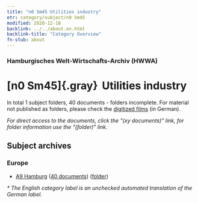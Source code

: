 ```yaml
---
title: "n0 Sm45 Utilities industry"
etr: category/subject/n0 Sm45
modified: 2020-12-18
backlink: ../../about.en.html
backlink-title: "Category Overview"
fn-stub: about
---
```


### Hamburgisches Welt-Wirtschafts-Archiv (HWWA)
# [n0 Sm45]{.gray}&#8201; Utilities industry&#160; 





In total 1 subject folders, 40 documents - folders incomplete.
For material not published as folders, please check the [digitized films](/film/h1_sh) (in German).

_For direct access to the documents, click the "(xy documents)" link, for folder information use the "(folder)" link._

## Subject archives



### Europe

- [A9 Hamburg](../../../geo/about.en.html#A9) (<a href="https://dfg-viewer.de/show/?tx_dlf[id]=https://pm20.zbw.eu/mets/sh/1409xx/140905/1631xx/163194/public.mets.en.xml" target="_blank">40 documents</a>) ([folder](http://purl.org/pressemappe20/folder/sh/140905,163194))


_* The English category label is an unchecked automated translation of the German label._

